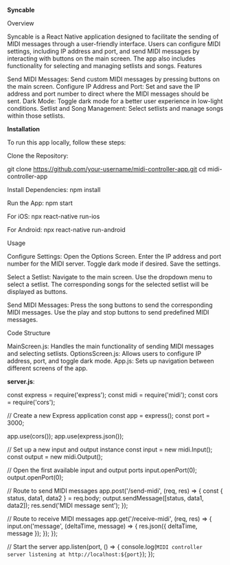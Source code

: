 **Syncable**

Overview

Syncable is a React Native application designed to facilitate the sending of MIDI messages through a user-friendly interface. Users can configure MIDI settings, including IP address and port, and send MIDI messages by interacting with buttons on the main screen. The app also includes functionality for selecting and managing setlists and songs.
Features

  Send MIDI Messages: Send custom MIDI messages by pressing buttons on the main screen.
  Configure IP Address and Port: Set and save the IP address and port number to direct where the MIDI messages should be sent.
  Dark Mode: Toggle dark mode for a better user experience in low-light conditions.
  Setlist and Song Management: Select setlists and manage songs within those setlists.

**Installation**

To run this app locally, follow these steps:

Clone the Repository:

  git clone https://github.com/your-username/midi-controller-app.git
  cd midi-controller-app

Install Dependencies:
  npm install

Run the App:
  npm start

For iOS:
  npx react-native run-ios

For Android:
  npx react-native run-android

Usage

  Configure Settings:
      Open the Options Screen.
      Enter the IP address and port number for the MIDI server.
      Toggle dark mode if desired.
      Save the settings.

  Select a Setlist:
      Navigate to the main screen.
      Use the dropdown menu to select a setlist.
      The corresponding songs for the selected setlist will be displayed as buttons.

  Send MIDI Messages:
      Press the song buttons to send the corresponding MIDI messages.
      Use the play and stop buttons to send predefined MIDI messages.

Code Structure

  MainScreen.js: Handles the main functionality of sending MIDI messages and selecting setlists.
  OptionsScreen.js: Allows users to configure IP address, port, and toggle dark mode.
  App.js: Sets up navigation between different screens of the app.


**server.js**: 

  const express = require('express');
  const midi = require('midi');
  const cors = require('cors');
  
  // Create a new Express application
  const app = express();
  const port = 3000;
  
  app.use(cors());
  app.use(express.json());
  
  // Set up a new input and output instance
  const input = new midi.Input();
  const output = new midi.Output();
  
  // Open the first available input and output ports
  input.openPort(0);
  output.openPort(0);
  
  // Route to send MIDI messages
  app.post('/send-midi', (req, res) => {
    const { status, data1, data2 } = req.body;
    output.sendMessage([status, data1, data2]);
    res.send('MIDI message sent');
  });
  
  // Route to receive MIDI messages
  app.get('/receive-midi', (req, res) => {
    input.on('message', (deltaTime, message) => {
      res.json({ deltaTime, message });
    });
  });
  
  // Start the server
  app.listen(port, () => {
    console.log(`MIDI controller server listening at http://localhost:${port}`);
  });
